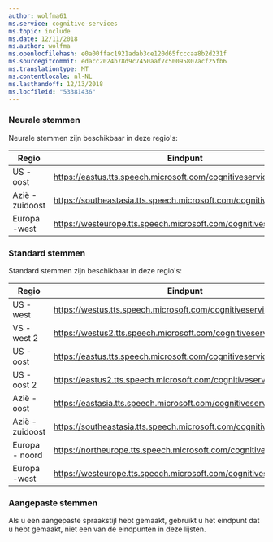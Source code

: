 ```yaml
---
author: wolfma61
ms.service: cognitive-services
ms.topic: include
ms.date: 12/11/2018
ms.author: wolfma
ms.openlocfilehash: e0a00ffac1921adab3ce120d65fcccaa8b2d231f
ms.sourcegitcommit: edacc2024b78d9c7450aaf7c50095807acf25fb6
ms.translationtype: MT
ms.contentlocale: nl-NL
ms.lasthandoff: 12/13/2018
ms.locfileid: "53381436"
---
```

### <a name="neural-voices"></a>Neurale stemmen

Neurale stemmen zijn beschikbaar in deze regio's:

| Regio | Eindpunt |
|--------|----------|
| US - oost | https://eastus.tts.speech.microsoft.com/cognitiveservices/v1 |
| Azië - zuidoost | https://southeastasia.tts.speech.microsoft.com/cognitiveservices/v1 |
| Europa -west | https://westeurope.tts.speech.microsoft.com/cognitiveservices/v1 |

### <a name="standard-voices"></a>Standard stemmen

Standard stemmen zijn beschikbaar in deze regio's:

| Regio | Eindpunt |
|--------|----------|
| US - west | https://westus.tts.speech.microsoft.com/cognitiveservices/v1 |
| VS - west 2 | https://westus2.tts.speech.microsoft.com/cognitiveservices/v1 |
| US - oost | https://eastus.tts.speech.microsoft.com/cognitiveservices/v1 |
| US - oost 2 | https://eastus2.tts.speech.microsoft.com/cognitiveservices/v1 |
| Azië - oost | https://eastasia.tts.speech.microsoft.com/cognitiveservices/v1 |
| Azië - zuidoost | https://southeastasia.tts.speech.microsoft.com/cognitiveservices/v1 |
| Europa - noord | https://northeurope.tts.speech.microsoft.com/cognitiveservices/v |
| Europa -west | https://westeurope.tts.speech.microsoft.com/cognitiveservices/v1 |

### <a name="custom-voices"></a>Aangepaste stemmen

Als u een aangepaste spraakstijl hebt gemaakt, gebruikt u het eindpunt dat u hebt gemaakt, niet een van de eindpunten in deze lijsten.
